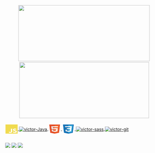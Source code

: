 

<div align="center">
    <a href="https://github.com/Victorlima1488">
    <img height="180em" width="420px" src="https://github-readme-stats.vercel.app/api?username=victorlima1488&show_icons=true&theme=dark&include_all_commits=true&count_private=true"/>
    <img height="180em" width="415px" src="https://github-readme-stats.vercel.app/api/top-langs/?username=victorlima1488&layout=compact&langs_count=7&theme=dark"/>
  </div> 
   <div style="display: inline_block"><br>
    <img align="center" alt="victor-Js" height="30" width="40" src="https://raw.githubusercontent.com/devicons/devicon/master/icons/javascript/javascript-plain.svg">   
    <img align="center" alt="victor-Java" height="30" width="40" src="https://cdn.jsdelivr.net/gh/devicons/devicon/icons/java/java-original.svg" />
    <img align="center" alt="victor-HTML" height="30" width="40" src="https://raw.githubusercontent.com/devicons/devicon/master/icons/html5/html5-original.svg">
    <img align="center" alt="victor-CSS" height="30" width="40" src="https://raw.githubusercontent.com/devicons/devicon/master/icons/css3/css3-original.svg">
    <img align="center" alt="victor-sass" height="30" width="40" src="https://cdn.jsdelivr.net/gh/devicons/devicon/icons/sass/sass-original.svg" />
    <img align="center" alt="victor-git" height="30" width="40" src="https://cdn.jsdelivr.net/gh/devicons/devicon/icons/git/git-original.svg" />
  </div>
    
   ##
   
  <div> 
    <a href = "mailto:victorlima.softwaredeveloper@gmail.com"><img src="https://img.shields.io/badge/-Gmail-%23333?style=for-the-badge&logo=gmail&logoColor=white" target="_blank"></a>
    <a href="https://www.linkedin.com/in/victor-lima-675948244/" target="_blank"><img src="https://img.shields.io/badge/-LinkedIn-%230077B5?style=for-the-badge&logo=linkedin&logoColor=white" target="_blank"></a> 
<a href="https://discord.com/channels/@me"><img src="https://img.shields.io/badge/Discord-7289DA?style=for-the-badge&logo=discord&logoColor=white" target="_blank"></a>
    
  </div>
